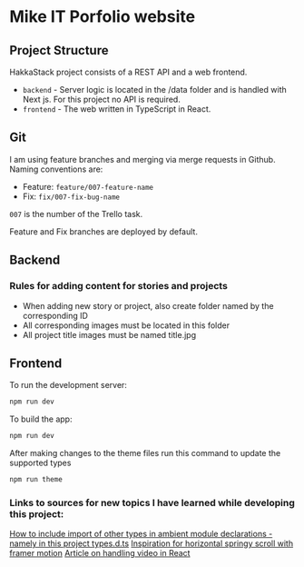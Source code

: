 # Mike IT Porfolio website

## Project Structure

HakkaStack project consists of a REST API and a web frontend.

- `backend` - Server logic is located in the /data folder and is handled with Next js. For this project no API is required.
- `frontend` - The web written in TypeScript in React.

## Git

I am using feature branches and merging via merge requests in Github. Naming conventions are:

- Feature: `feature/007-feature-name`
- Fix: `fix/007-fix-bug-name`

`007` is the number of the Trello task.

Feature and Fix branches are deployed by default.

## Backend

### Rules for adding content for stories and projects

- When adding new story or project, also create folder named by the corresponding ID
- All corresponding images must be located in this folder
- All project title images must be named title.jpg

## Frontend

To run the development server:

```bash
npm run dev
```

To build the app:

```bash
npm run dev
```

After making changes to the theme files run this command to update the supported types

```bash
npm run theme
```

### Links to sources for new topics I have learned while developing this project:

[How to include import of other types in ambient module declarations - namely in this project types.d.ts](https://stackoverflow.com/questions/39040108/import-class-in-definition-file-d-ts)
[Inspiration for horizontal springy scroll with framer motion](https://5crke.csb.app/)
[Article on handling video in React](https://blog.logrocket.com/guide-video-playback-react/)
